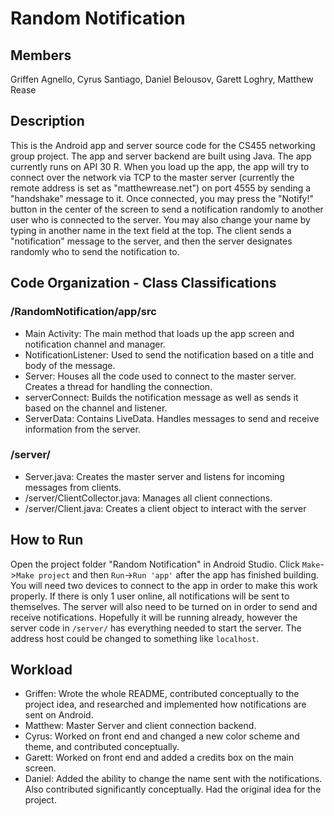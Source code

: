 # Random Notification

## Members

Griffen Agnello, Cyrus Santiago, Daniel Belousov, Garett Loghry, Matthew Rease

## Description

This is the Android app and server source code for the CS455 networking group project. The app and server backend are built using Java. The app currently runs on API 30 R. When you load up the app, the app will try to connect over the network via TCP to the master server (currently the remote address is set as "matthewrease.net") on port 4555 by sending a "handshake" message to it. Once connected, you may press the "Notify!" button in the center of the screen to send a notification randomly to another user who is connected to the server. You may also change your name by typing in another name in the text field at the top. The client sends a "notification" message to the server, and then the server designates randomly who to send the notification to.

## Code Organization - Class Classifications
### /RandomNotification/app/src
- Main Activity:        The main method that loads up the app screen and notification channel and manager. <br/>
- NotificationListener: Used to send the notification based on a title and body of the message. <br/>
- Server:               Houses all the code used to connect to the master server. Creates a thread for handling the connection. <br/>
- serverConnect:        Builds the notification message as well as sends it based on the channel and listener. <br/>
- ServerData:           Contains LiveData. Handles messages to send and receive information from the server. <br/>

### /server/
- Server.java:                  Creates the master server and listens for incoming messages from clients. <br/>
- /server/ClientCollector.java: Manages all client connections. <br/>
- /server/Client.java:          Creates a client object to interact with the server <br/>

## How to Run

Open the project folder "Random Notification" in Android Studio. Click `Make`->`Make project` and then `Run`->`Run 'app'` after the app has finished building. You will need two devices to connect to the app in order to make this work properly. If there is only 1 user online, all notifications will be sent to themselves. The server will also need to be turned on in order to send and receive notifications. Hopefully it will be running already, however the server code in `/server/` has everything needed to start the server. The address host could be changed to something like `localhost`.

## Workload

- Griffen:  Wrote the whole README, contributed conceptually to the project idea, and researched and implemented how notifications are sent on Android.<br/>
- Matthew:  Master Server and client connection backend.<br/>
- Cyrus:    Worked on front end and changed a new color scheme and theme, and contributed conceptually.<br/>
- Garett:   Worked on front end and added a credits box on the main screen.<br/>
- Daniel:   Added the ability to change the name sent with the notifications. Also contributed significantly conceptually. Had the original idea for the project.
